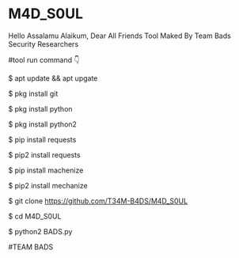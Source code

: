 # M4D_S0UL

Hello Assalamu Alaikum, Dear All Friends Tool Maked By Team Bads Security Researchers 

#tool run command 👇

$ apt update && apt upgate

$ pkg install git

$ pkg install python

$ pkg install python2

$ pip install requests

$ pip2 install requests

$ pip install machenize

$ pip2 install mechanize

$ git clone https://github.com/T34M-B4DS/M4D_S0UL

$ cd M4D_S0UL

$ python2 BADS.py

#TEAM BADS
